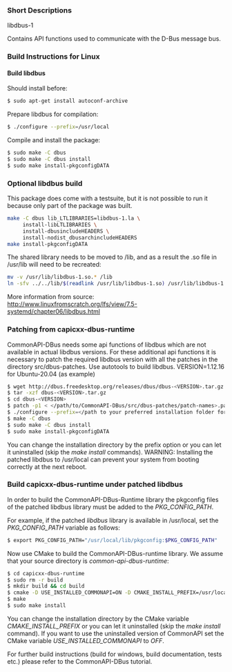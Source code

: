 ### Short Descriptions
libdbus-1

Contains API functions used to communicate with the D-Bus message bus.

### Build Instructions for Linux

#### Build libdbus
Should install before:
```bash
$ sudo apt-get install autoconf-archive
```
Prepare libdbus for compilation:
```bash
$ ./configure --prefix=/usr/local
```
Compile and install the package:
```bash
$ sudo make -C dbus 
$ sudo make -C dbus install
$ sudo make install-pkgconfigDATA
```
### Optional libdbus build
This package does come with a testsuite, but it is not possible to run it because only part of the package was built.
```bash
make -C dbus lib_LTLIBRARIES=libdbus-1.la \
     install-libLTLIBRARIES \
     install-dbusincludeHEADERS \
     install-nodist_dbusarchincludeHEADERS
make install-pkgconfigDATA
```

The shared library needs to be moved to /lib, and as a result the .so file in /usr/lib will need to be recreated:
```bash
mv -v /usr/lib/libdbus-1.so.* /lib
ln -sfv ../../lib/$(readlink /usr/lib/libdbus-1.so) /usr/lib/libdbus-1.so
```

More information from source:
http://www.linuxfromscratch.org/lfs/view/7.5-systemd/chapter06/libdbus.html

### Patching from capicxx-dbus-runtime

CommonAPI-DBus needs some api functions of libdbus which are not available in actual libdbus versions. For these additional api functions it is necessary to patch the required libdbus version with all the patches in the directory src/dbus-patches. Use autotools to build libdbus.
VERSION=1.12.16 for Ubuntu-20.04 (as example)

```bash
$ wget http://dbus.freedesktop.org/releases/dbus/dbus-<VERSION>.tar.gz
$ tar -xzf dbus-<VERSION>.tar.gz
$ cd dbus-<VERSION>
$ patch -p1 < </path/to/CommonAPI-DBus/src/dbus-patches/patch-names>.patch 
$ ./configure --prefix=</path to your preferred installation folder for patched libdbus>
$ make -C dbus 
$ sudo make -C dbus install
$ sudo make install-pkgconfigDATA
```

You can change the installation directory by the prefix option or you can let it uninstalled (skip the _make install_ commands).
WARNING: Installing the patched libdbus to /usr/local can prevent your system from booting correctly at the next reboot.

### Build capicxx-dbus-runtime under patched libdbus

In order to build the CommonAPI-DBus-Runtime library the pkgconfig files of the patched libdbus library must be added to the _PKG_CONFIG_PATH_.

For example, if the patched _libdbus_ library is available in /usr/local, set the _PKG_CONFIG_PATH_ variable as follows:

```bash
$ export PKG_CONFIG_PATH="/usr/local/lib/pkgconfig:$PKG_CONFIG_PATH" 
```

Now use CMake to build the CommonAPI-DBus-runtime library. We assume that your source directory is _common-api-dbus-runtime_:

```bash
$ cd capicxx-dbus-runtime
$ sudo rm -r build
$ mkdir build && cd build
$ cmake -D USE_INSTALLED_COMMONAPI=ON -D CMAKE_INSTALL_PREFIX=/usr/local ..
$ make
$ sudo make install
```

You can change the installation directory by the CMake variable _CMAKE_INSTALL_PREFIX_ or you can let it uninstalled (skip the _make install_ command). If you want to use the uninstalled version of CommonAPI set the CMake variable _USE_INSTALLED_COMMONAPI_ to _OFF_.

For further build instructions (build for windows, build documentation, tests etc.) please refer to the CommonAPI-DBus tutorial.
